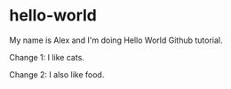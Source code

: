 # hello-world

My name is Alex and I'm doing Hello World Github tutorial.

Change 1: I like cats.

Change 2: I also like food.
